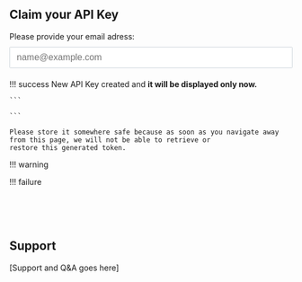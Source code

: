 <style>
	.success,
	.failure,
	.agree,
	.question,
	.warning,
	.api-button,
	.reset-button,
	.g-recaptcha {
		display: none;
	}

	.claim-divider {
		min-height: 50px;
	}

	.show {
		display: block;
	}

	.hide {
		display: none;
	}

	.input-email {
		display: block;
		width: 100%;
		padding: .375rem .75rem;
		margin: 10px 0 20px 0;
		font-weight: 400;
		font-size: 16px;
		line-height: 1.5;
		color: #212529;
		background-color: #fff;
		border: 1px solid #ced4da;
		border-radius: .1rem;
	}
	
	.agree, .api-button {
		margin-top: 20px;
	}
</style>


## Claim your API Key



<div class="api-form" id="api-form">
	Please provide your email adress:
	<input type="email" class="input-email" id="email" placeholder="name@example.com" oninput=validate()>
	<div class="g-recaptcha" id="g-recaptcha" data-sitekey="6LeTWQ4aAAAAAL-8maK0CD5qlBJdmiO8jWFJPLh1" data-callback="verified"></div>
	<div class="agree">
		<input type="checkbox" id="news" /> Subscribe to our newsletter
		<br/>
		<input type="checkbox" id="agree" onclick=agreeTerms() /> I have read and agree to the <a href="/terms-of-service" target="_blank">Terms of Service</a> and <a href="/data-privacy" target="_blank">Privacy Policy</a> 
	</div>
	<div class="api-button">
		<a href="#" class="md-button md-button--primary" onclick=execute()>Get API key</a>
	</div>
</div>

!!! success
	New API Key created and **it will be displayed only now.**

	```
	
	```

	Please store it somewhere safe because as soon as you navigate away from this page, we will not be able to retrieve or 
	restore this generated token.

!!! warning

!!! failure

<div class="reset-button" id="reset-button">
	<a href="/api-access" class="md-button">Reset</a>
</div>

<div class="claim-divider"></div>

## Support

[Support and Q&A goes here]